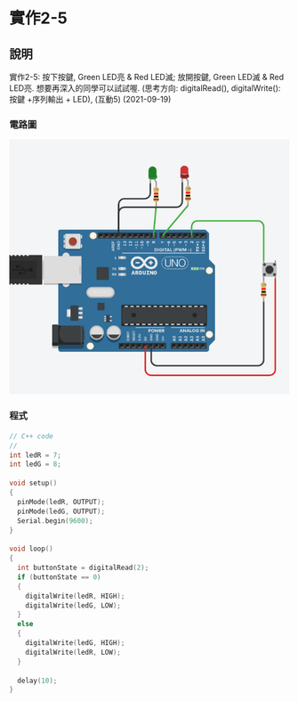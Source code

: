 # 實作2-5

## 說明
實作2-5: 按下按鍵, Green LED亮 & Red LED滅; 放開按鍵, Green LED滅 & Red LED亮. 想要再深入的同學可以試試喔. (思考方向: digitalRead(), digitalWrite(): 按鍵 +序列輸出 + LED), (互動5) (2021-09-19)

### 電路圖
![電路圖](2-5.PNG)
### 程式
```C
// C++ code
//
int ledR = 7;
int ledG = 8;

void setup()
{
  pinMode(ledR, OUTPUT);
  pinMode(ledG, OUTPUT);
  Serial.begin(9600);
}

void loop()
{
  int buttonState = digitalRead(2);
  if (buttonState == 0) 
  {
    digitalWrite(ledR, HIGH);
    digitalWrite(ledG, LOW);
  }
  else
  {
    digitalWrite(ledG, HIGH);
    digitalWrite(ledR, LOW);
  }
  
  delay(10);
}
```
